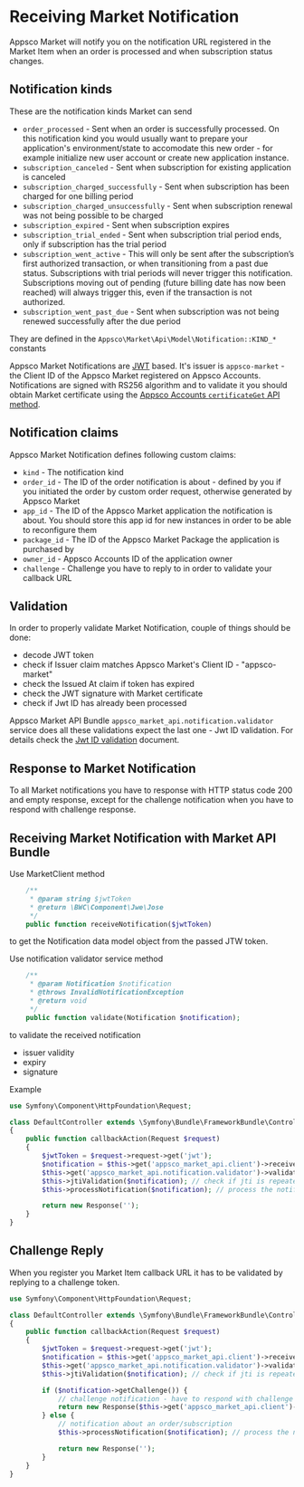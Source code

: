 Receiving Market Notification
=============================

Appsco Market will notify you on the notification URL registered in the Market Item when an order is processed
and when subscription status changes.

Notification kinds
------------------

These are the notification kinds Market can send

 * `order_processed` - Sent when an order is successfully processed. On this notification kind you would usually want to prepare your application's environment/state to accomodate this new order - for example initialize new user account or create new application instance.
 * `subscription_canceled` - Sent when subscription for existing application is canceled
 * `subscription_charged_successfully` - Sent when subscription has been charged for one billing period
 * `subscription_charged_unsuccessfully` - Sent when subscription renewal was not being possible to be charged
 * `subscription_expired` - Sent when subscription expires
 * `subscription_trial_ended` - Sent when subscription trial period ends, only if subscription has the trial period
 * `subscription_went_active` - This will only be sent after the subscription’s first authorized transaction, or when transitioning from a past due status. Subscriptions with trial periods will never trigger this notification. Subscriptions moving out of pending (future billing date has now been reached) will always trigger this, even if the transaction is not authorized.
 * `subscription_went_past_due` - Sent when subscription was not being renewed successfully after the due period

They are defined in the `Appsco\Market\Api\Model\Notification::KIND_*` constants

Appsco Market Notifications are [JWT](http://self-issued.info/docs/draft-ietf-oauth-json-web-token.html) based. It's
issuer is `appsco-market` - the Client ID of the Appsco Market registered on Appsco Accounts. Notifications are
signed with RS256 algorithm and to validate it you should obtain Market certificate using the
[Appsco Accounts `certificateGet` API method](https://github.com/Appsco/accounts-api/blob/master/src/Appsco/Accounts/ApiBundle/Resources/doc/api.md#certificate-get).


Notification claims
-------------------

Appsco Market Notification defines following custom claims:

 * `kind` - The notification kind
 * `order_id` - The ID of the order notification is about - defined by you if you initiated the order by custom order request, otherwise generated by Appsco Market
 * `app_id` - The ID of the Appsco Market application the notification is about. You should store this app id for new instances in order to be able to reconfigure them
 * `package_id` - The ID of the Appsco Market Package the application is purchased by
 * `owner_id` - Appsco Accounts ID of the application owner
 * `challenge` - Challenge you have to reply to in order to validate your callback URL


Validation
----------

In order to properly validate Market Notification, couple of things should be done:

 * decode JWT token
 * check if Issuer claim matches Appsco Market's Client ID - "appsco-market"
 * check the Issued At claim if token has expired
 * check the JWT signature with Market certificate
 * check if Jwt ID has already been processed

Appsco Market API Bundle `appsco_market_api.notification.validator` service does all these validations expect the last
one - Jwt ID validation. For details check the [Jwt ID validation](jti.md) document.



Response to Market Notification
-------------------------------

To all Market notifications you have to response with HTTP status code 200 and empty response, except for the
challenge notification when you have to respond with challenge response.



Receiving Market Notification with Market API Bundle
----------------------------------------------------

Use MarketClient method

``` php
    /**
     * @param string $jwtToken
     * @return \BWC\Component\Jwe\Jose
     */
    public function receiveNotification($jwtToken)
```

to get the Notification data model object from the passed JTW token.

Use notification validator service  method

``` php
    /**
     * @param Notification $notification
     * @throws InvalidNotificationException
     * @return void
     */
    public function validate(Notification $notification);
```

to validate the received notification
 * issuer validity
 * expiry
 * signature

Example

``` php
use Symfony\Component\HttpFoundation\Request;

class DefaultController extends \Symfony\Bundle\FrameworkBundle\Controller\Controller
{
    public function callbackAction(Request $request)
    {
        $jwtToken = $request->request->get('jwt');
        $notification = $this->get('appsco_market_api.client')->receiveNotification($jwtToken);
        $this->get('appsco_market_api.notification.validator')->validate($notification);
        $this->jtiValidation($notification); // check if jti is repeated
        $this->processNotification($notification); // process the notification

        return new Response('');
    }
}
```


Challenge Reply
---------------

When you register you Market Item callback URL it has to be validated by replying to a challenge token.

``` php
use Symfony\Component\HttpFoundation\Request;

class DefaultController extends \Symfony\Bundle\FrameworkBundle\Controller\Controller
{
    public function callbackAction(Request $request)
    {
        $jwtToken = $request->request->get('jwt');
        $notification = $this->get('appsco_market_api.client')->receiveNotification($jwtToken);
        $this->get('appsco_market_api.notification.validator')->validate($notification);
        $this->jtiValidation($notification); // check if jti is repeated

        if ($notification->getChallenge()) {
            // challenge notification - have to respond with challenge response
            return new Response($this->get('appsco_market_api.client')->notificationChallengeReply($notification));
        } else {
            // notification about an order/subscription
            $this->processNotification($notification); // process the notification

            return new Response('');
        }
    }
}
```

